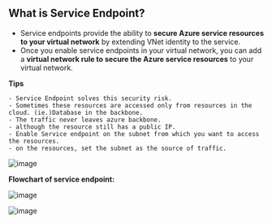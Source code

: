 ## What is Service Endpoint?
- Service endpoints provide the ability to **secure Azure service resources to your virtual network** by extending VNet identity to the service. 
- Once you enable service endpoints in your virtual network, you can add a **virtual network rule to secure the Azure service resources** to your virtual network.

**Tips**
```
- Service Endpoint solves this security risk.
- Sometimes these resources are accessed only from resources in the cloud. (ie.)Database in the backbone.
- The traffic never leaves azure backbone.
- although the resource still has a public IP.
- Enable Service endpoint on the subnet from which you want to access the resources.
- on the resources, set the subnet as the source of traffic.
```

![image](https://user-images.githubusercontent.com/91359308/175462055-ae7484ce-fdb9-4fa0-8deb-1de1f76a1f60.png)

**Flowchart of service endpoint:**

![image](https://user-images.githubusercontent.com/91359308/175461699-474e2229-3250-47d1-94fd-79e811e06696.png)

![image](https://user-images.githubusercontent.com/91359308/175461830-ab9b86c7-0579-4438-98ff-156b33e94b5b.png)
